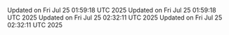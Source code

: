 Updated on Fri Jul 25 01:59:18 UTC 2025
Updated on Fri Jul 25 01:59:18 UTC 2025
Updated on Fri Jul 25 02:32:11 UTC 2025
Updated on Fri Jul 25 02:32:11 UTC 2025
